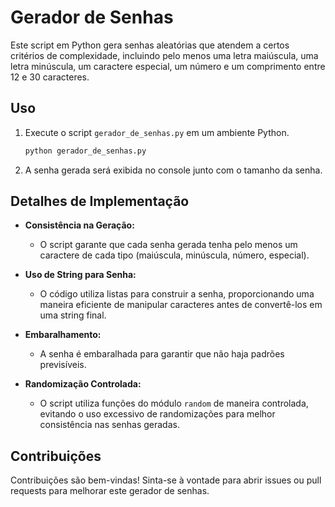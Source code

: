 # Gerador de Senhas

Este script em Python gera senhas aleatórias que atendem a certos critérios de complexidade, incluindo pelo menos uma letra maiúscula, uma letra minúscula, um caractere especial, um número e um comprimento entre 12 e 30 caracteres.

## Uso

1. Execute o script `gerador_de_senhas.py` em um ambiente Python.
   
   ```bash
   python gerador_de_senhas.py
   ```

2. A senha gerada será exibida no console junto com o tamanho da senha.

## Detalhes de Implementação

- **Consistência na Geração:**
  - O script garante que cada senha gerada tenha pelo menos um caractere de cada tipo (maiúscula, minúscula, número, especial).

- **Uso de String para Senha:**
  - O código utiliza listas para construir a senha, proporcionando uma maneira eficiente de manipular caracteres antes de convertê-los em uma string final.

- **Embaralhamento:**
  - A senha é embaralhada para garantir que não haja padrões previsíveis.

- **Randomização Controlada:**
  - O script utiliza funções do módulo `random` de maneira controlada, evitando o uso excessivo de randomizações para melhor consistência nas senhas geradas.

## Contribuições

Contribuições são bem-vindas! Sinta-se à vontade para abrir issues ou pull requests para melhorar este gerador de senhas.
